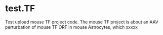 # test.TF
Test upload mouse TF project code.
The mouse TF project is about an AAV perturbation of mouse TF ORF in mouse Astrocytes, which xxxxx
